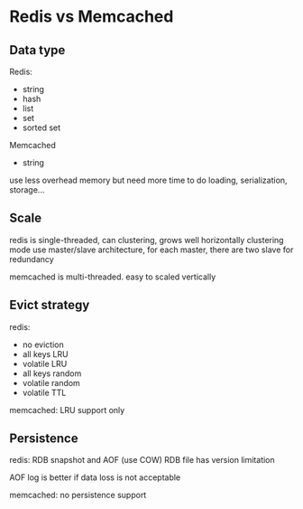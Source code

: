 # Redis vs Memcached

## Data type

Redis:

- string
- hash
- list
- set
- sorted set

Memcached

- string

use less overhead memory but need more time to do loading, serialization, storage...

## Scale

redis is single-threaded, can clustering, grows well horizontally
clustering mode use master/slave architecture, for each master, there are two slave for redundancy

memcached is multi-threaded. easy to scaled vertically

## Evict strategy

redis:

- no eviction
- all keys LRU
- volatile LRU
- all keys random
- volatile random
- volatile TTL

memcached: LRU support only

## Persistence

redis: RDB snapshot and AOF (use COW)
RDB file has version limitation

AOF log is better if data loss is not acceptable

memcached: no persistence support